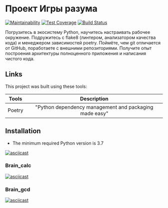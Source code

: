 # Проект Игры разума

[![Maintainability](https://api.codeclimate.com/v1/badges/a99a88d28ad37a79dbf6/maintainability)](https://codeclimate.com/github/TimBerk/python-project-lvl1) [![Test Coverage](https://api.codeclimate.com/v1/badges/a99a88d28ad37a79dbf6/test_coverage)](https://codeclimate.com/github/TimBerk/python-project-lvl1) [![Build Status](https://travis-ci.org/TimBerk/python-project-lvl1.svg?branch=master)](https://travis-ci.org/TimBerk/python-project-lvl1)

Погрузитесь в экосистему Python, научитесь настраивать рабочее окружение. Подружитесь с flake8 (линтером, анализатором качества кода) и менеджером зависимостей poetry. Поймёте, чем git отличается от GitHub, поработаете с внешними репозиториями. Получите опыт построения архитектуры полноценного приложения и написания чистого кода.

## Links

This project was built using these tools:

| Tools   |  Description  |
|---------|:-------------:|
| Poetry  | "Python dependency management and packaging made easy" |

## Installation

* The minimum required Python version is 3.7

[![asciicast](https://asciinema.org/a/Uh6tT4zRT0iaL7jQsPYnliIuq.svg)](https://asciinema.org/a/Uh6tT4zRT0iaL7jQsPYnliIuq)

### Brain_calc

[![asciicast](https://asciinema.org/a/HQZKJTg6idJmlFrezO0ZuMyfQ.svg)](https://asciinema.org/a/HQZKJTg6idJmlFrezO0ZuMyfQ)

### Brain_gcd

[![asciicast](https://asciinema.org/a/aYV738ryU9fDXSAcbB7fEiP3t.svg)](https://asciinema.org/a/aYV738ryU9fDXSAcbB7fEiP3t)
